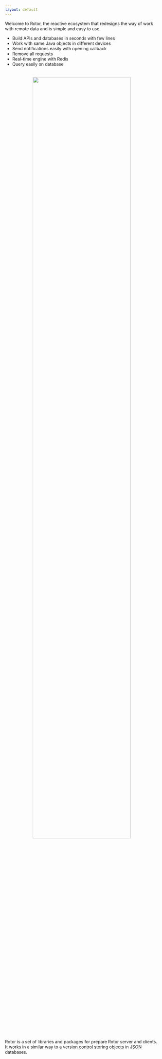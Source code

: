 ```yaml
---
layout: default
---
```


Welcome to Rotor, the reactive ecosystem that redesigns the way of work with remote data and is simple and easy to use.

- Build APIs and databases in seconds with few lines
- Work with same Java objects in different devices
- Send notifications easily with opening callback
- Remove all requests
- Real-time engine with Redis
- Query easily on database

<p align="center"><img width="80%" vspace="20" src=" {{ "/assets/shema_rotor.png" | absolute_url }}"></p>
 
Rotor is a set of libraries and packages for prepare Rotor server and clients. It works in a similar way to a version control storing objects in JSON databases.

